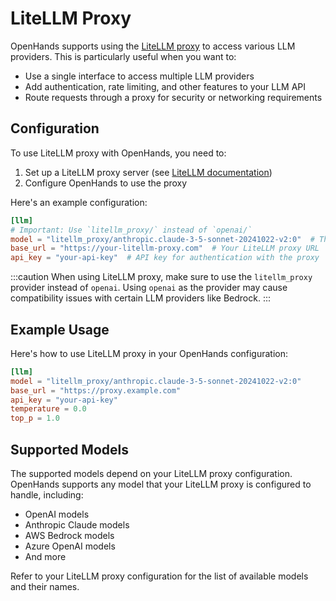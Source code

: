 
# LiteLLM Proxy

OpenHands supports using the [LiteLLM proxy](https://docs.litellm.ai/docs/proxy/quick_start) to access various LLM providers. This is particularly useful when you want to:

- Use a single interface to access multiple LLM providers
- Add authentication, rate limiting, and other features to your LLM API
- Route requests through a proxy for security or networking requirements

## Configuration

To use LiteLLM proxy with OpenHands, you need to:

1. Set up a LiteLLM proxy server (see [LiteLLM documentation](https://docs.litellm.ai/docs/proxy/quick_start))
2. Configure OpenHands to use the proxy

Here's an example configuration:

```toml
[llm]
# Important: Use `litellm_proxy/` instead of `openai/`
model = "litellm_proxy/anthropic.claude-3-5-sonnet-20241022-v2:0"  # The model name as configured in your LiteLLM proxy
base_url = "https://your-litellm-proxy.com"  # Your LiteLLM proxy URL
api_key = "your-api-key"  # API key for authentication with the proxy
```

:::caution
When using LiteLLM proxy, make sure to use the `litellm_proxy` provider instead of `openai`. Using `openai` as the provider may cause compatibility issues with certain LLM providers like Bedrock.
:::

## Example Usage

Here's how to use LiteLLM proxy in your OpenHands configuration:

```toml
[llm]
model = "litellm_proxy/anthropic.claude-3-5-sonnet-20241022-v2:0"
base_url = "https://proxy.example.com"
api_key = "your-api-key"
temperature = 0.0
top_p = 1.0

```

## Supported Models

The supported models depend on your LiteLLM proxy configuration. OpenHands supports any model that your LiteLLM proxy is configured to handle, including:

- OpenAI models
- Anthropic Claude models
- AWS Bedrock models
- Azure OpenAI models
- And more

Refer to your LiteLLM proxy configuration for the list of available models and their names.
